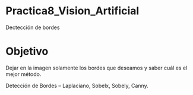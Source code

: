 # Practica8_Vision_Artificial
Dectección de bordes

# Objetivo
Dejar en la imagen solamente los bordes que deseamos y saber cuál es el mejor método.

Detección de Bordes – Laplaciano, Sobelx, Sobely, Canny.
